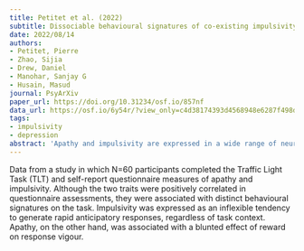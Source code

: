 ```yaml
---
title: Petitet et al. (2022)
subtitle: Dissociable behavioural signatures of co-existing impulsivity and apathy in decision-making
date: 2022/08/14
authors:
- Petitet, Pierre
- Zhao, Sijia
- Drew, Daniel
- Manohar, Sanjay G
- Husain, Masud
journal: PsyArXiv
paper_url: https://doi.org/10.31234/osf.io/857nf
data_url: https://osf.io/6y54r/?view_only=c4d38174393d4568948e6287f498db88
tags:
- impulsivity
- depression
abstract: 'Apathy and impulsivity are expressed in a wide range of neuropsychiatric disorders, and, to a less severe extent, in healthy people too. Although traditionally considered to be opposite extremes of a single motivational spectrum, recent epidemiological questionnaire-based data suggest that both traits can in fact co-exist within the same individual. Here, we sought to investigate the relationship between these constructs in healthy people within a controlled task environment that examines the ability to make a decision under temporal uncertainty and measures the vigour of the response. Sixty participants performed a new version of the Traffic Light Task (TLT) and completed self-report questionnaire measures of apathy and impulsivity. Although the two traits were positively correlated in questionnaire assessments, they were associated with distinct behavioural signatures on the task. Impulsivity was expressed as an inflexible tendency to generate rapid anticipatory responses, regardless of task context. Apathy, on the other hand, was associated with a blunted effect of reward on response vigour. These findings reveal how apathy and impulsivity are related to distinct dimensions of goal-directed behaviour, explaining how these traits might co-exist in the same individuals.'
---
```


Data from a study in which N=60 participants completed the Traffic Light Task (TLT) and self-report questionnaire measures of apathy and impulsivity. Although the two traits were positively correlated in questionnaire assessments, they were associated with distinct behavioural signatures on the task. Impulsivity was expressed as an inflexible tendency to generate rapid anticipatory responses, regardless of task context. Apathy, on the other hand, was associated with a blunted effect of reward on response vigour.

